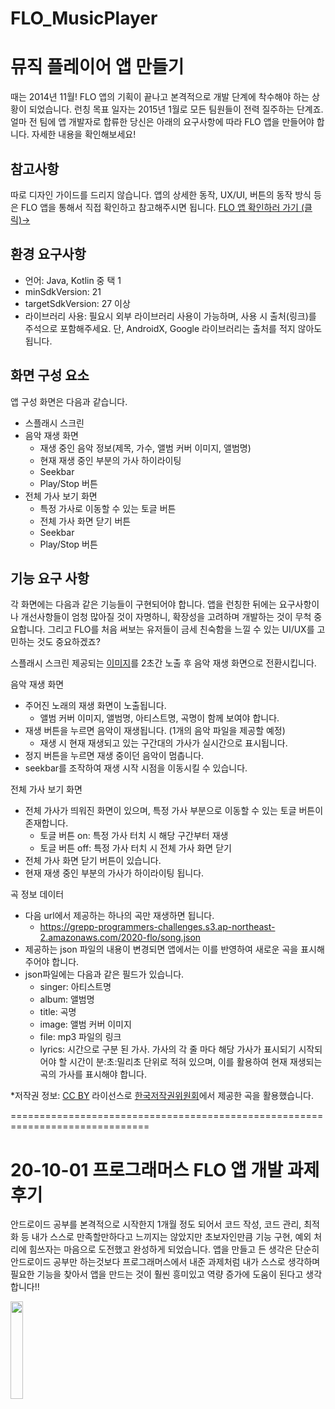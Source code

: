 # FLO_MusicPlayer

# 뮤직 플레이어 앱 만들기
때는 2014년 11월! FLO 앱의 기획이 끝나고 본격적으로 개발 단계에 착수해야 하는 상황이 되었습니다. 런칭 목표 일자는 2015년 1월로 모든 팀원들이 전력 질주하는 단계죠. 얼마 전 팀에 앱 개발자로 합류한 당신은 아래의 요구사항에 따라 FLO 앱을 만들어야 합니다. 자세한 내용을 확인해보세요!

## 참고사항
따로 디자인 가이드를 드리지 않습니다. 앱의 상세한 동작, UX/UI, 버튼의 동작 방식 등은 FLO 앱을 통해서 직접 확인하고 참고해주시면 됩니다. [FLO 앱 확인하러 가기 (클릭)→](https://www.music-flo.com/)

## 환경 요구사항
- 언어: Java, Kotlin 중 택 1
- minSdkVersion: 21
- targetSdkVersion: 27 이상
- 라이브러리 사용: 필요시 외부 라이브러리 사용이 가능하며, 사용 시 출처(링크)를 주석으로 포함해주세요. 단, AndroidX, Google 라이브러리는 출처를 적지 않아도 됩니다.

## 화면 구성 요소
앱 구성 화면은 다음과 같습니다.

- 스플래시 스크린
- 음악 재생 화면
  - 재생 중인 음악 정보(제목, 가수, 앨범 커버 이미지, 앨범명)
  - 현재 재생 중인 부분의 가사 하이라이팅
  - Seekbar
  - Play/Stop 버튼
- 전체 가사 보기 화면
  - 특정 가사로 이동할 수 있는 토글 버튼
  - 전체 가사 화면 닫기 버튼
  - Seekbar
  - Play/Stop 버튼

## 기능 요구 사항
각 화면에는 다음과 같은 기능들이 구현되어야 합니다. 앱을 런칭한 뒤에는 요구사항이나 개선사항들이 엄청 많아질 것이 자명하니, 확장성을 고려하며 개발하는 것이 무척 중요합니다. 그리고 FLO를 처음 써보는 유저들이 금세 친숙함을 느낄 수 있는 UI/UX를 고민하는 것도 중요하겠죠?

스플래시 스크린
제공되는 [이미지](https://grepp-cloudfront.s3.ap-northeast-2.amazonaws.com/programmers_imgs/competition-imgs/2020-Flo-challenge/FLO_Splash-Img3x(1242x2688).png)를 2초간 노출 후 음악 재생 화면으로 전환시킵니다.

음악 재생 화면
- 주어진 노래의 재생 화면이 노출됩니다.
  - 앨범 커버 이미지, 앨범명, 아티스트명, 곡명이 함께 보여야 합니다.
- 재생 버튼을 누르면 음악이 재생됩니다. (1개의 음악 파일을 제공할 예정)
  - 재생 시 현재 재생되고 있는 구간대의 가사가 실시간으로 표시됩니다.
- 정지 버튼을 누르면 재생 중이던 음악이 멈춥니다.
- seekbar를 조작하여 재생 시작 시점을 이동시킬 수 있습니다.

전체 가사 보기 화면
- 전체 가사가 띄워진 화면이 있으며, 특정 가사 부분으로 이동할 수 있는 토글 버튼이 존재합니다.
  - 토글 버튼 on: 특정 가사 터치 시 해당 구간부터 재생
  - 토글 버튼 off: 특정 가사 터치 시 전체 가사 화면 닫기
- 전체 가사 화면 닫기 버튼이 있습니다.
- 현재 재생 중인 부분의 가사가 하이라이팅 됩니다.

곡 정보 데이터
- 다음 url에서 제공하는 하나의 곡만 재생하면 됩니다.
  - https://grepp-programmers-challenges.s3.ap-northeast-2.amazonaws.com/2020-flo/song.json
- 제공하는 json 파일의 내용이 변경되면 앱에서는 이를 반영하여 새로운 곡을 표시해 주어야 합니다.
- json파일에는 다음과 같은 필드가 있습니다.
  - singer: 아티스트명
  - album: 앨범명
  - title: 곡명
  - image: 앨범 커버 이미지
  - file: mp3 파일의 링크
  - lyrics: 시간으로 구분 된 가사. 가사의 각 줄 마다 해당 가사가 표시되기 시작되어야 할 시간이 분:초:밀리초 단위로 적혀 있으며, 이를 활용하여 현재 재생되는 곡의 가사를 표시해야 합니다.

*저작권 정보:
[CC BY](https://creativecommons.org/licenses/by/4.0/deed.ko) 라이선스로 [한국저작권위원회](https://gongu.copyright.or.kr/gongu/wrt/wrt/view.do?wrtSn=13238027&menuNo=200020)에서 제공한 곡을 활용했습니다.

==============================================================================
# 20-10-01 프로그래머스 FLO 앱 개발 과제 후기
안드로이드 공부를 본격적으로 시작한지 1개월 정도 되어서 코드 작성, 코드 관리, 최적화 등 내가 스스로 만족할만하다고 느끼지는 않았지만 초보자인만큼 기능 구현, 예외 처리에 힘쓰자는 마음으로 도전했고 완성하게 되었습니다. 앱을 만들고 든 생각은 단순히 안드로이드 공부만 하는것보다 프로그래머스에서 내준 과제처럼 내가 스스로 생각하며 필요한 기능을 찾아서 앱을 만드는 것이 훨씬 흥미있고 역량 증가에 도움이 된다고 생각합니다!!

<img src="https://user-images.githubusercontent.com/52240990/94803712-ae079b80-0424-11eb-8887-e7e5c975e976.png" width="20%">
